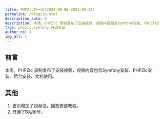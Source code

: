 ```yaml
---
title: PHPZlc的一周(2021-09-06-2021-09-12)
permalink: /blog/20.html
description_auto: 0
description: 本周，PHPZlc 录制发布了安装视频，视频内容包含Symfony安装、PHPZlc安装、后台安装、文档使用。
tags: phpzlc,symfony,开源社区
author_no: 1
img_all: 1
---
```


## 前言

本周，PHPZlc 录制发布了安装视频，视频内容包含Symfony安装、PHPZlc安装、后台安装、文档使用。

## 其他

1. 首页增加了视频位，播放安装教程。
2. 开通了B站账号。

